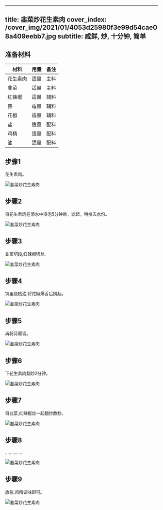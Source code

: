 
---
title: 韭菜炒花生素肉
cover_index: /cover_img/2021/01/4053d25980f3e99d54cae08a409eebb7.jpg
subtitle: 咸鲜, 炒, 十分钟, 简单
---

## 准备材料

| 材料     | 用量 | 备注|
| ------- | ----- | --- |
| 花生素肉 | 适量| 主料 |
| 韭菜 | 适量| 主料 |
| 红辣椒 | 适量| 辅料 |
| 蒜 | 适量| 辅料 |
| 花椒 | 适量| 辅料 |
| 盐 | 适量| 配料 |
| 鸡精 | 适量| 配料 |
| 油 | 适量| 配料 |

## 步骤1

花生素肉。

![韭菜炒花生素肉](https://i8.meishichina.com/attachment/recipe/201010/201010092340102.jpg?x-oss-process=style/p320) 

## 步骤2

将花生素肉在清水中浸泡5分钟后，滤起，稍挤去水份。

![韭菜炒花生素肉](https://i8.meishichina.com/attachment/recipe/201010/201010092341015.jpg?x-oss-process=style/p320) 

## 步骤3

韭菜切段,红辣椒切丝。

![韭菜炒花生素肉](https://i8.meishichina.com/attachment/recipe/201010/201010092341212.jpg?x-oss-process=style/p320) 

## 步骤4

锅里烧热油,将花椒爆香后捞起。

![韭菜炒花生素肉](https://i8.meishichina.com/attachment/recipe/201010/201010092341462.jpg?x-oss-process=style/p320) 

## 步骤5

再将蒜爆香。

![韭菜炒花生素肉](https://i8.meishichina.com/attachment/recipe/201010/201010092342063.jpg?x-oss-process=style/p320) 

## 步骤6

下花生素肉翻炒2分钟。

![韭菜炒花生素肉](https://i8.meishichina.com/attachment/recipe/201010/201010092342288.jpg?x-oss-process=style/p320) 

## 步骤7

将韭菜,红辣椒丝一起翻炒数秒。

![韭菜炒花生素肉](https://i8.meishichina.com/attachment/recipe/201010/201010092342591.jpg?x-oss-process=style/p320) 

## 步骤8

..............

![韭菜炒花生素肉](https://i8.meishichina.com/attachment/recipe/201010/201010092343171.jpg?x-oss-process=style/p320) 

## 步骤9

放盐,鸡精调味即可。

![韭菜炒花生素肉](https://i8.meishichina.com/attachment/recipe/201010/201010092343355.jpg?x-oss-process=style/p320) 

